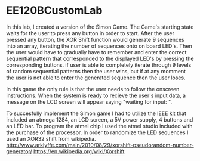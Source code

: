 # EE120BCustomLab


In this lab, I created a version of the Simon Game. The Game's starting state waits for the user to press any button in order to start. After the user pressed any button, the XOR Shift function would generate 9 sequences into an array, iterating the number of sequences onto on board LED's. Then the user would have to gradually have to remember and enter the correct sequential pattern that corresponded to the displayed LED's by pressing the corresponding buttons. if user is able to completely iterate through 9 levels of random sequential patterns then the user wins, but if at any momment the user is not able to enter the generated sequence then the user loses.

In this game the only rule is that the user needs to follow the onscreen instructions. When the system is ready to recieve the user's input data, a message on the LCD screen will appear saying "waiting for input: ".

To succesfully implement the Simon game I had to utilize the IEEE kit that included an atmega 1284, an LCD screen, a 5V power supply, 4 buttons and an LED bar. To program the atmel chip I used the atmel studio included with the purchase of the processor. In order to randomize the LED sequences I used an XOR32 shift from wikipedia. http://www.arklyffe.com/main/2010/08/29/xorshift-pseudorandom-number-generator/ https://en.wikipedia.org/wiki/Xorshift
